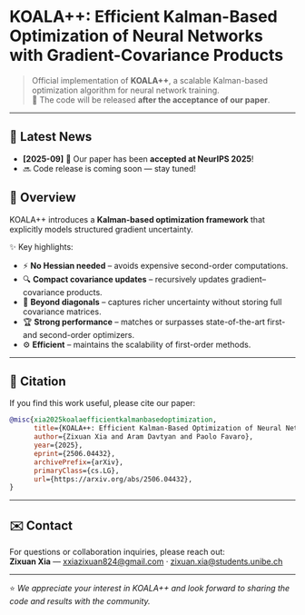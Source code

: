 # KOALA++: Efficient Kalman-Based Optimization of Neural Networks with Gradient-Covariance Products

> Official implementation of **KOALA++**, a scalable Kalman-based optimization algorithm for neural network training.  
> 📢 The code will be released **after the acceptance of our paper**.

---
## 📰 Latest News
- **[2025-09]** 🎉 Our paper has been **accepted at NeurIPS 2025**!  
- 🔜 Code release is coming soon — stay tuned!

## 📌 Overview
KOALA++ introduces a **Kalman-based optimization framework** that explicitly models structured gradient uncertainty.

✨ Key highlights:
- ⚡ **No Hessian needed** – avoids expensive second-order computations.  
- 🔍 **Compact covariance updates** – recursively updates gradient–covariance products.  
- 🧩 **Beyond diagonals** – captures richer uncertainty without storing full covariance matrices.  
- 🏆 **Strong performance** – matches or surpasses state-of-the-art first- and second-order optimizers.  
- ⚙️ **Efficient** – maintains the scalability of first-order methods.  

---

## 📖 Citation
If you find this work useful, please cite our paper:

```bibtex
@misc{xia2025koalaefficientkalmanbasedoptimization,
      title={KOALA++: Efficient Kalman-Based Optimization of Neural Networks with Gradient-Covariance Products}, 
      author={Zixuan Xia and Aram Davtyan and Paolo Favaro},
      year={2025},
      eprint={2506.04432},
      archivePrefix={arXiv},
      primaryClass={cs.LG},
      url={https://arxiv.org/abs/2506.04432}, 
}

```

---

## ✉️ Contact
For questions or collaboration inquiries, please reach out:  
**Zixuan Xia** — xxiazixuan824@gmail.com · zixuan.xia@students.unibe.ch 

---

⭐️ *We appreciate your interest in KOALA++ and look forward to sharing the code and results with the community.*

